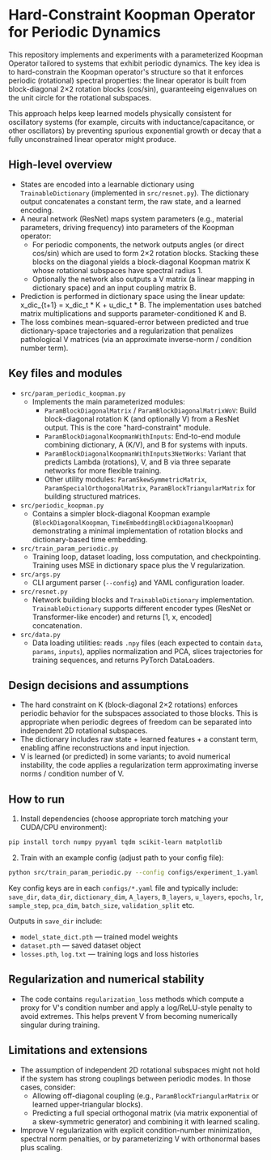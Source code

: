 # Hard-Constraint Koopman Operator for Periodic Dynamics

This repository implements and experiments with a parameterized Koopman Operator tailored to systems that exhibit periodic dynamics. The key idea is to hard-constrain the Koopman operator's structure so that it enforces periodic (rotational) spectral properties: the linear operator is built from block-diagonal 2×2 rotation blocks (cos/sin), guaranteeing eigenvalues on the unit circle for the rotational subspaces.

This approach helps keep learned models physically consistent for oscillatory systems (for example, circuits with inductance/capacitance, or other oscillators) by preventing spurious exponential growth or decay that a fully unconstrained linear operator might produce.

## High-level overview

- States are encoded into a learnable dictionary using `TrainableDictionary` (implemented in `src/resnet.py`). The dictionary output concatenates a constant term, the raw state, and a learned encoding.
- A neural network (ResNet) maps system parameters (e.g., material parameters, driving frequency) into parameters of the Koopman operator:
  - For periodic components, the network outputs angles (or direct cos/sin) which are used to form 2×2 rotation blocks. Stacking these blocks on the diagonal yields a block-diagonal Koopman matrix K whose rotational subspaces have spectral radius 1.
  - Optionally the network also outputs a V matrix (a linear mapping in dictionary space) and an input coupling matrix B.
- Prediction is performed in dictionary space using the linear update: x_dic_{t+1} = x_dic_t * K + u_dic_t * B. The implementation uses batched matrix multiplications and supports parameter-conditioned K and B.
- The loss combines mean-squared-error between predicted and true dictionary-space trajectories and a regularization that penalizes pathological V matrices (via an approximate inverse-norm / condition number term).

## Key files and modules

- `src/param_periodic_koopman.py`
  - Implements the main parameterized modules:
    - `ParamBlockDiagonalMatrix` / `ParamBlockDiagonalMatrixWoV`: Build block-diagonal rotation K (and optionally V) from a ResNet output. This is the core "hard-constraint" module.
    - `ParamBlockDiagonalKoopmanWithInputs`: End-to-end module combining dictionary, A (K/V), and B for systems with inputs.
    - `ParamBlockDiagonalKoopmanWithInputs3NetWorks`: Variant that predicts Lambda (rotations), V, and B via three separate networks for more flexible training.
    - Other utility modules: `ParamSkewSymmetricMatrix`, `ParamSpecialOrthogonalMatrix`, `ParamBlockTriangularMatrix` for building structured matrices.
- `src/periodic_koopman.py`
  - Contains a simpler block-diagonal Koopman example (`BlockDiagonalKoopman`, `TimeEmbeddingBlockDiagonalKoopman`) demonstrating a minimal implementation of rotation blocks and dictionary-based time embedding.
- `src/train_param_periodic.py`
  - Training loop, dataset loading, loss computation, and checkpointing. Training uses MSE in dictionary space plus the V regularization.
- `src/args.py`
  - CLI argument parser (`--config`) and YAML configuration loader.
- `src/resnet.py`
  - Network building blocks and `TrainableDictionary` implementation. `TrainableDictionary` supports different encoder types (ResNet or Transformer-like encoder) and returns [1, x, encoded] concatenation.
- `src/data.py`
  - Data loading utilities: reads `.npy` files (each expected to contain `data`, `params`, `inputs`), applies normalization and PCA, slices trajectories for training sequences, and returns PyTorch DataLoaders.

## Design decisions and assumptions

- The hard constraint on K (block-diagonal 2×2 rotations) enforces periodic behavior for the subspaces associated to those blocks. This is appropriate when periodic degrees of freedom can be separated into independent 2D rotational subspaces.
- The dictionary includes raw state + learned features + a constant term, enabling affine reconstructions and input injection.
- V is learned (or predicted) in some variants; to avoid numerical instability, the code applies a regularization term approximating inverse norms / condition number of V.

## How to run

1. Install dependencies (choose appropriate torch matching your CUDA/CPU environment):

```bash
pip install torch numpy pyyaml tqdm scikit-learn matplotlib
```

2. Train with an example config (adjust path to your config file):

```bash
python src/train_param_periodic.py --config configs/experiment_1.yaml
```

Key config keys are in each `configs/*.yaml` file and typically include: `save_dir`, `data_dir`, `dictionary_dim`, `A_layers`, `B_layers`, `u_layers`, `epochs`, `lr`, `sample_step`, `pca_dim`, `batch_size`, `validation_split` etc.

Outputs in `save_dir` include:
- `model_state_dict.pth` — trained model weights
- `dataset.pth` — saved dataset object
- `losses.pth`, `log.txt` — training logs and loss histories

## Regularization and numerical stability

- The code contains `regularization_loss` methods which compute a proxy for V's condition number and apply a log/ReLU-style penalty to avoid extremes. This helps prevent V from becoming numerically singular during training.

## Limitations and extensions

- The assumption of independent 2D rotational subspaces might not hold if the system has strong couplings between periodic modes. In those cases, consider:
  - Allowing off-diagonal coupling (e.g., `ParamBlockTriangularMatrix` or learned upper-triangular blocks).
  - Predicting a full special orthogonal matrix (via matrix exponential of a skew-symmetric generator) and combining it with learned scaling.
- Improve V regularization with explicit condition-number minimization, spectral norm penalties, or by parameterizing V with orthonormal bases plus scaling.